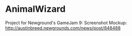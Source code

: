 AnimalWizard
============

Project for Newground's GameJam 9: Screenshot Mockup: http://austinbreed.newgrounds.com/news/post/848488

